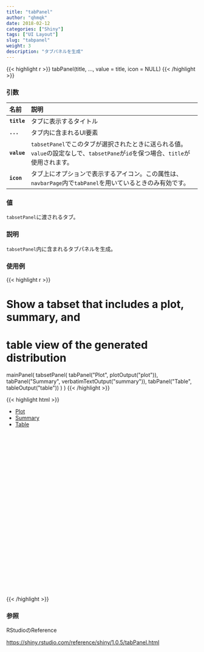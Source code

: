 ```yaml
---
title: "tabPanel"
author: "qhmqk"
date: 2018-02-12
categories: ["Shiny"]
tags: ["UI Layout"]
slug: "tabpanel"
weight: 3
description: "タブパネルを生成"
---
```


{{< highlight r >}}
tabPanel(title, ..., value = title, icon = NULL)
{{< /highlight >}}

### 引数

|名前|説明|
|:--|:--|
|**`title`**|タブに表示するタイトル|
|**`...`**|タブ内に含まれるUI要素|
|**`value`**|`tabsetPanel`でこのタブが選択されたときに送られる値。`value`の設定なしで、`tabsetPane`が`id`を保つ場合、`title`が使用されます。|
|**`icon`**|タブ上にオプションで表示するアイコン。この属性は、`navbarPage`内で`tabPanel`を用いているときのみ有効です。|

### 値

`tabsetPanel`に渡されるタブ。

### 説明

`tabsetPanel`内に含まれるタブパネルを生成。

### 使用例

{{< highlight r >}}
# Show a tabset that includes a plot, summary, and
# table view of the generated distribution
mainPanel(
  tabsetPanel(
    tabPanel("Plot", plotOutput("plot")),
    tabPanel("Summary", verbatimTextOutput("summary")),
    tabPanel("Table", tableOutput("table"))
  )
)
{{< /highlight >}}

{{< highlight html >}}
<div class="col-sm-8">
  <div class="tabbable">
    <ul class="nav nav-tabs" data-tabsetid="8523">
      <li class="active">
        <a href="#tab-8523-1" data-toggle="tab" data-value="Plot">Plot</a>
      </li>
      <li>
        <a href="#tab-8523-2" data-toggle="tab" data-value="Summary">Summary</a>
      </li>
      <li>
        <a href="#tab-8523-3" data-toggle="tab" data-value="Table">Table</a>
      </li>
    </ul>
    <div class="tab-content" data-tabsetid="8523">
      <div class="tab-pane active" data-value="Plot" id="tab-8523-1">
        <div id="plot" class="shiny-plot-output" style="width: 100% ; height: 400px"></div>
      </div>
      <div class="tab-pane" data-value="Summary" id="tab-8523-2">
        <pre id="summary" class="shiny-text-output noplaceholder"></pre>
      </div>
      <div class="tab-pane" data-value="Table" id="tab-8523-3">
        <div id="table" class="shiny-html-output"></div>
      </div>
    </div>
  </div>
</div>
{{< /highlight >}}

### 参照

RStudioのReference

https://shiny.rstudio.com/reference/shiny/1.0.5/tabPanel.html
